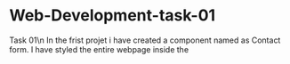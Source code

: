 # Web-Development-task-01

Task 01\n
 In the frist projet i have created a component named as Contact form.
 I have styled the entire webpage inside the <style> tag in the HTML file itself.

